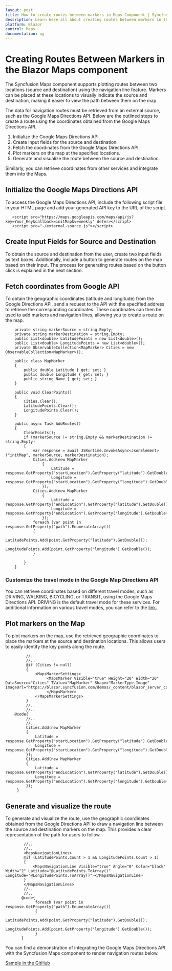 ```yaml
---
layout: post
title: How to create routes between markers in Maps Component | Syncfusion
description: Learn here all about creating routes between markers in the Syncfusion Blazor Maps component and more.
platform: Blazor
control: Maps
documentation: ug
---
```


# Creating Routes Between Markers in the Blazor Maps component

The Syncfusion Maps component supports plotting routes between two locations (source and destination) using the navigation line feature. Markers can be placed at these locations to visually indicate the source and destination, making it easier to view the path between them on the map.

The data for navigation routes must be retrieved from an external source, such as the Google Maps Directions API. Below are the outlined steps to create a route using the coordinates obtained from the Google Maps Directions API.

1. Initialize the Google Maps Directions API.
2. Create input fields for the source and destination.
3. Fetch the coordinates from the Google Maps Directions API.
4. Plot markers on the map at the specified locations.
5. Generate and visualize the route between the source and destination.

Similarly, you can retrieve coordinates from other services and integrate them into the Maps.

## Initialize the Google Maps Directions API

To access the Google Maps Directions API, include the following script file in your HTML page and add your generated API key to the URL of the script.

```
   <script src="https://maps.googleapis.com/maps/api/js?key=Your_Key&callback=initMap&v=weekly" defer></script>
   <script src="~/external-source.js"></script>

```

## Create Input Fields for Source and Destination

To obtain the source and destination from the user, create two input fields as text boxes. Additionally, include a button to generate routes on the map based on their input. The process for generating routes based on the button click is explained in the next section.

## Fetch coordinates from Google API

To obtain the geographic coordinates (latitude and longitude) from the Google Directions API, send a request to the API with the specified address to retrieve the corresponding coordinates. These coordinates can then be used to add markers and navigation lines, allowing you to create a route on the map.

```
    private string markerSource = string.Empty;
    private string markerDestination = string.Empty;
    public List<double> LatitudePoints = new List<double>();
    public List<double> LongitudePoints = new List<double>();
    private ObservableCollection<MapMarker> Cities = new ObservableCollection<MapMarker>();

    public class MapMarker
    {
        public double Latitude { get; set; }
        public double Longitude { get; set; }
        public string Name { get; set; }
    }

    public void ClearPoints()
    {
        Cities.Clear();
        LatitudePoints.Clear();
        LongitudePoints.Clear();
    }

    public async Task AddRoutes()
    {
        ClearPoints();
        if (markerSource != string.Empty && markerDestination != string.Empty)
        {
            var response = await JSRuntime.InvokeAsync<JsonElement>("initMap", markerSource, markerDestination);
            Cities.Add(new MapMarker
                {
                    Latitude = response.GetProperty("startLocation").GetProperty("latitude").GetDouble(),
                    Longitude = response.GetProperty("startLocation").GetProperty("longitude").GetDouble()
                });
            Cities.Add(new MapMarker
                {
                    Latitude = response.GetProperty("endLocation").GetProperty("latitude").GetDouble(),
                    Longitude = response.GetProperty("endLocation").GetProperty("longitude").GetDouble()
                });
            foreach (var point in response.GetProperty("path").EnumerateArray())
            {
                LatitudePoints.Add(point.GetProperty("latitude").GetDouble());
                LongitudePoints.Add(point.GetProperty("longitude").GetDouble());
            }

        }
    }
```

### Customize the travel mode in the Google Map Directions API

You can retrieve coordinates based on different travel modes, such as DRIVING, WALKING, BICYCLING, or TRANSIT, using the Google Maps Directions API. DRIVING is the default travel mode for these services. For additional information on various travel modes, you can refer to the [link](https://developers.google.com/maps/documentation/javascript/directions#TravelModes).

## Plot markers on the Map

To plot markers on the map, use the retrieved geographic coordinates to place the markers at the source and destination locations. This allows users to easily identify the key points along the route.

```
         //..
         //..
         @if (Cities != null)
         {
             <MapsMarkerSettings>
                  <MapsMarker Visible="true" Height="20" Width="20" DataSource="Cities" TValue="MapMarker" Shape="MarkerType.Image" ImageUrl="https://blazor.syncfusion.com/demos/_content/blazor_server_common_net8/images/maps/ballon.png">
                  </MapsMarker>
             </MapsMarkerSettings>
         }
         //..
         //..
    @code{
         //..
         //..
         Cities.Add(new MapMarker
         {
             Latitude = response.GetProperty("startLocation").GetProperty("latitude").GetDouble(),
             Longitude = response.GetProperty("startLocation").GetProperty("longitude").GetDouble()
         });
         Cities.Add(new MapMarker
         {
             Latitude = response.GetProperty("endLocation").GetProperty("latitude").GetDouble(),
             Longitude = response.GetProperty("endLocation").GetProperty("longitude").GetDouble()
         });
     }
```

## Generate and visualize the route

To generate and visualize the route, use the geographic coordinates obtained from the Google Directions API to draw a navigation line between the source and destination markers on the map. This provides a clear representation of the path for users to follow.

```
        //..
        //..
        <MapsNavigationLines>
        @if (LatitudePoints.Count > 1 && LongitudePoints.Count > 1)
        {
            <MapsNavigationLine Visible="true" Angle="0" Color="black" Width="2" Latitude="@LatitudePoints.ToArray()" Longitude="@LongitudePoints.ToArray()"></MapsNavigationLine>
        }
        </MapsNavigationLines>
        //..
        //..
       @code{
             foreach (var point in response.GetProperty("path").EnumerateArray())
             {
                   LatitudePoints.Add(point.GetProperty("latitude").GetDouble());
                   LongitudePoints.Add(point.GetProperty("longitude").GetDouble());
             }
       }
```

You can find a demonstration of integrating the Google Maps Directions API with the Syncfusion Maps component to render navigation routes below.

[Sample in the GitHub](https://github.com/SyncfusionExamples/How-to-create-a-route-between-the-markers-on-the-Blazor-Maps-from-the-external-source)

